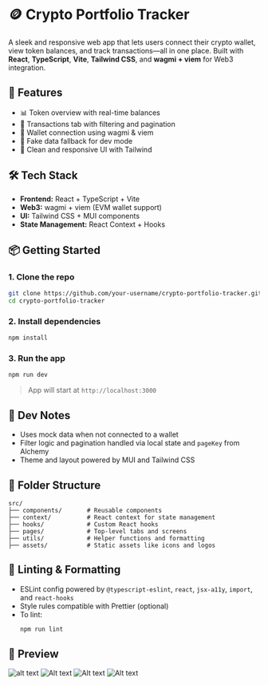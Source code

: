 # 🪙 Crypto Portfolio Tracker

A sleek and responsive web app that lets users connect their crypto wallet, view token balances, and track transactions—all in one place. Built with **React**, **TypeScript**, **Vite**, **Tailwind CSS**, and **wagmi + viem** for Web3 integration.

## 🚀 Features

- 📊 Token overview with real-time balances
- 📂 Transactions tab with filtering and pagination
- 👛 Wallet connection using wagmi & viem
- 🧪 Fake data fallback for dev mode
- 💅 Clean and responsive UI with Tailwind

## 🛠️ Tech Stack

- **Frontend:** React + TypeScript + Vite
- **Web3:** wagmi + viem (EVM wallet support)
- **UI:** Tailwind CSS + MUI components
- **State Management:** React Context + Hooks

## 📦 Getting Started

### 1. Clone the repo

```bash
git clone https://github.com/your-username/crypto-portfolio-tracker.git
cd crypto-portfolio-tracker
```

### 2. Install dependencies

```bash
npm install
```

### 3. Run the app

```bash
npm run dev
```

> App will start at `http://localhost:3000`

## 🧪 Dev Notes

- Uses mock data when not connected to a wallet
- Filter logic and pagination handled via local state and `pageKey` from Alchemy
- Theme and layout powered by MUI and Tailwind CSS

## 📁 Folder Structure

```
src/
├── components/       # Reusable components
├── context/          # React context for state management
├── hooks/            # Custom React hooks
├── pages/            # Top-level tabs and screens
├── utils/            # Helper functions and formatting
├── assets/           # Static assets like icons and logos
```

## 🧹 Linting & Formatting

- ESLint config powered by `@typescript-eslint`, `react`, `jsx-a11y`, `import`, and `react-hooks`
- Style rules compatible with Prettier (optional)
- To lint:
  ```bash
  npm run lint
  ```

## 📸 Preview
![alt text](/docs/images/image.png)
![Alt text](./docs/images/image-1.png)
![Alt text](./docs/images/image-2.png)
![Alt text](./docs/images/image-3.png)
